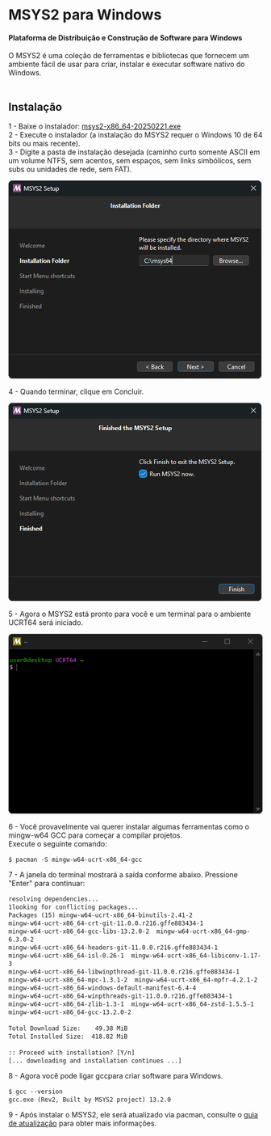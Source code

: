 # MSYS2 para Windows

<h4>Plataforma de Distribuição e Construção de Software para Windows</h2>
O MSYS2 é uma coleção de ferramentas e bibliotecas que fornecem um ambiente fácil de usar para criar, instalar e executar software nativo do Windows.
<br/><br/>

## Instalação
1 -	Baixe o instalador: <a href="https://github.com/msys2/msys2-installer/releases/download/2025-02-21/msys2-x86_64-20250221.exe">msys2-x86_64-20250221.exe</a>  
2 - Execute o instalador (a instalação do MSYS2 requer o Windows 10 de 64 bits ou mais recente).  
3 -	Digite a pasta de instalação desejada (caminho curto somente ASCII em um volume NTFS, sem acentos, sem espaços, sem links simbólicos, sem subs ou unidades de rede, sem FAT).  

<img src="https://github.com/CleyltonAlcantara/CleyltonAlcantara/blob/main/MSYS/Captura1.png">

4 - Quando terminar, clique em Concluir.  

<img src="https://github.com/CleyltonAlcantara/CleyltonAlcantara/blob/main/MSYS/Captura2.png">

5 - Agora o MSYS2 está pronto para você e um terminal para o ambiente UCRT64 será iniciado.  

<img src="https://github.com/CleyltonAlcantara/CleyltonAlcantara/blob/main/MSYS/Captura3.png">

6 - Você provavelmente vai querer instalar algumas ferramentas como o mingw-w64 GCC para começar a compilar projetos.  
Execute o seguinte comando:  

    $ pacman -S mingw-w64-ucrt-x86_64-gcc

7 - A janela do terminal mostrará a saída conforme abaixo. Pressione "Enter" para continuar:

    resolving dependencies...
    1looking for conflicting packages...
    Packages (15) mingw-w64-ucrt-x86_64-binutils-2.41-2
    mingw-w64-ucrt-x86_64-crt-git-11.0.0.r216.gffe883434-1
    mingw-w64-ucrt-x86_64-gcc-libs-13.2.0-2  mingw-w64-ucrt-x86_64-gmp-6.3.0-2
    mingw-w64-ucrt-x86_64-headers-git-11.0.0.r216.gffe883434-1
    mingw-w64-ucrt-x86_64-isl-0.26-1  mingw-w64-ucrt-x86_64-libiconv-1.17-3
    mingw-w64-ucrt-x86_64-libwinpthread-git-11.0.0.r216.gffe883434-1
    mingw-w64-ucrt-x86_64-mpc-1.3.1-2  mingw-w64-ucrt-x86_64-mpfr-4.2.1-2
    mingw-w64-ucrt-x86_64-windows-default-manifest-6.4-4
    mingw-w64-ucrt-x86_64-winpthreads-git-11.0.0.r216.gffe883434-1
    mingw-w64-ucrt-x86_64-zlib-1.3-1  mingw-w64-ucrt-x86_64-zstd-1.5.5-1
    mingw-w64-ucrt-x86_64-gcc-13.2.0-2

    Total Download Size:    49.38 MiB
    Total Installed Size:  418.82 MiB

    :: Proceed with installation? [Y/n]
    [... downloading and installation continues ...]

8 - Agora você pode ligar gccpara criar software para Windows.

    $ gcc --version
    gcc.exe (Rev2, Built by MSYS2 project) 13.2.0
    
9 - Após instalar o MSYS2, ele será atualizado via pacman, consulte o <a href="https://www.msys2.org/docs/updating/"> guia de atualização</a> para obter mais informações.
